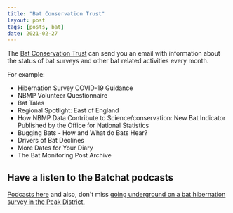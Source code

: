 ```yaml
---
title: "Bat Conservation Trust"
layout: post
tags: [posts, bat]
date: 2021-02-27
---
```

The [Bat Conservation Trust](https://www.bats.org.uk/) can send you an email with information about the status of bat surveys and other bat related activities every month. 

For example:

* Hibernation Survey COVID-19 Guidance
* NBMP Volunteer Questionnaire 
* Bat Tales
* Regional Spotlight: East of England
* How NBMP Data Contribute to Science/conservation: New Bat Indicator Published by the Office for National Statistics
* Bugging Bats - How and What do Bats Hear?
* Drivers of Bat Declines
* More Dates for Your Diary
* The Bat Monitoring Post Archive

## Have a listen to the Batchat podcasts

[Podcasts here](https://www.bats.org.uk/resources/batchat-the-bat-conservation-trust-podcast) and also, don't miss [going underground on a bat hibernation survey in the Peak District.](https://batchat.buzzsprout.com/680561/7325905-going-underground-on-a-hibernation-survey)
